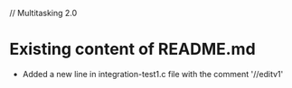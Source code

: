 // Multitasking 2.0

# Existing content of README.md

- Added a new line in integration-test1.c file with the comment '//editv1'
